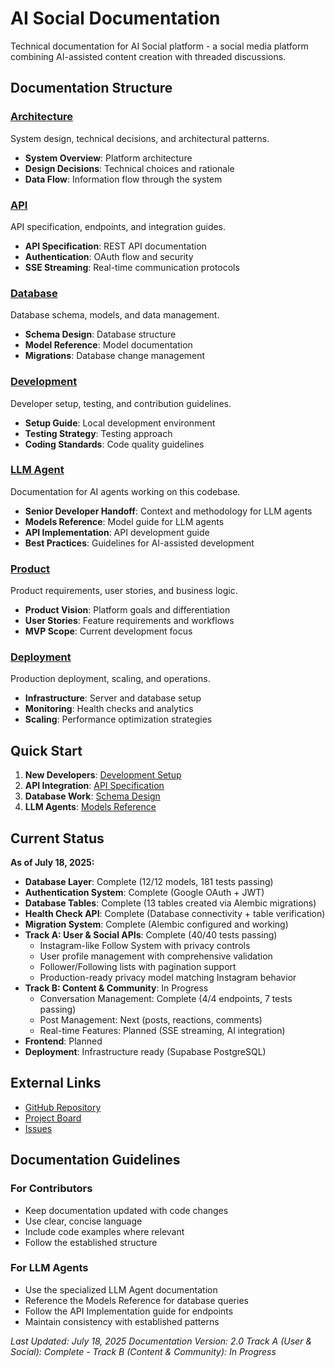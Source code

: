 # AI Social Documentation

Technical documentation for AI Social platform - a social media platform combining AI-assisted content creation with threaded discussions.

## Documentation Structure

### [Architecture](./architecture/)
System design, technical decisions, and architectural patterns.
- **System Overview**: Platform architecture
- **Design Decisions**: Technical choices and rationale
- **Data Flow**: Information flow through the system

### [API](./api/)
API specification, endpoints, and integration guides.
- **API Specification**: REST API documentation
- **Authentication**: OAuth flow and security
- **SSE Streaming**: Real-time communication protocols

### [Database](./database/)
Database schema, models, and data management.
- **Schema Design**: Database structure
- **Model Reference**: Model documentation
- **Migrations**: Database change management

### [Development](./development/)
Developer setup, testing, and contribution guidelines.
- **Setup Guide**: Local development environment
- **Testing Strategy**: Testing approach
- **Coding Standards**: Code quality guidelines

### [LLM Agent](./llm-agent/)
Documentation for AI agents working on this codebase.
- **Senior Developer Handoff**: Context and methodology for LLM agents
- **Models Reference**: Model guide for LLM agents
- **API Implementation**: API development guide
- **Best Practices**: Guidelines for AI-assisted development

### [Product](./product/)
Product requirements, user stories, and business logic.
- **Product Vision**: Platform goals and differentiation
- **User Stories**: Feature requirements and workflows
- **MVP Scope**: Current development focus

### [Deployment](./deployment/)
Production deployment, scaling, and operations.
- **Infrastructure**: Server and database setup
- **Monitoring**: Health checks and analytics
- **Scaling**: Performance optimization strategies

## Quick Start

1. **New Developers**: [Development Setup](./development/README.md)
2. **API Integration**: [API Specification](./api/specification.md)
3. **Database Work**: [Schema Design](./database/schema.md)
4. **LLM Agents**: [Models Reference](./llm-agent/models-reference.md)

## Current Status

**As of July 18, 2025:**

- **Database Layer**: Complete (12/12 models, 181 tests passing)
- **Authentication System**: Complete (Google OAuth + JWT)
- **Database Tables**: Complete (13 tables created via Alembic migrations)
- **Health Check API**: Complete (Database connectivity + table verification)
- **Migration System**: Complete (Alembic configured and working)
- **Track A: User & Social APIs**: Complete (40/40 tests passing)
  - Instagram-like Follow System with privacy controls
  - User profile management with comprehensive validation
  - Follower/Following lists with pagination support
  - Production-ready privacy model matching Instagram behavior
- **Track B: Content & Community**: In Progress
  - Conversation Management: Complete (4/4 endpoints, 7 tests passing)
  - Post Management: Next (posts, reactions, comments)
  - Real-time Features: Planned (SSE streaming, AI integration)
- **Frontend**: Planned
- **Deployment**: Infrastructure ready (Supabase PostgreSQL)

## External Links

- [GitHub Repository](https://github.com/vishalbharadwaj2406/ai-reddit)
- [Project Board](https://github.com/vishalbharadwaj2406/ai-reddit/projects)
- [Issues](https://github.com/vishalbharadwaj2406/ai-reddit/issues)

## Documentation Guidelines

### For Contributors
- Keep documentation updated with code changes
- Use clear, concise language
- Include code examples where relevant
- Follow the established structure

### For LLM Agents
- Use the specialized LLM Agent documentation
- Reference the Models Reference for database queries
- Follow the API Implementation guide for endpoints
- Maintain consistency with established patterns

*Last Updated: July 18, 2025*
*Documentation Version: 2.0*
*Track A (User & Social): Complete - Track B (Content & Community): In Progress*
